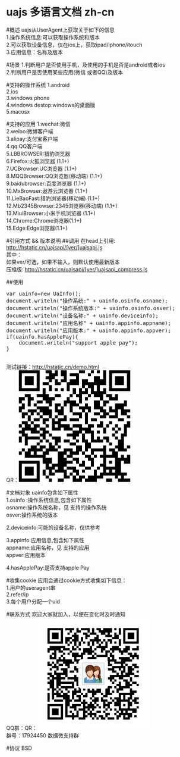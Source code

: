 # uajs 多语言文档 zh-cn
#概述
uajs从UserAgent上获取关于如下的信息  
1.操作系统信息:可以获取操作系统和版本  
2.可以获取设备信息，仅在ios上，获取ipad/iphone/itouch  
3.应用信息：名称及版本  

#场景
1.判断用户是否使用手机，及使用的手机是否是android或者ios  
2.判断用户是否使用某些应用(微信 或者QQ)及版本

#支持的操作系统
1.android  
2.ios  
3.windows phone  
4.windows destop:windows的桌面版  
5.macosx

#支持的应用
1.wechat:微信  
2.weibo:微博客户端  
3.alipay:支付宝客户端  
4.qq:QQ客户端  
5.LBBROWSER:猎豹浏览器  
6.Firefox:火狐浏览器 (1.1+)  
7.UCBrowser:UC浏览器 (1.1+)  
8.MQQBrowser:QQ浏览器(移动端) (1.1+)  
9.baidubrowser:百度浏览器 (1.1+)  
10.MxBrowser:遨游云浏览器 (1.1+)   
11.LieBaoFast:猎豹浏览器(移动端) (1.1+)  
12.Mb2345Browser:2345浏览器(移动端) (1.1+)  
13.MiuiBrowser:小米手机浏览器 (1.1+)  
14.Chrome:Chrome浏览器(1.1+)  
15.Edge:Edge浏览器(1.1+)  


#引用方式 && 版本说明
##调用
在head上引用:  
http://hstatic.cn/uajsapi/[ver/]uajsapi.js   
其中：  
如果ver/可选，如果不输入，则默认使用最新版本  
压缩版:
http://hstatic.cn/uajsapi/[ver/]uajsapi_compress.js   

##使用
<pre>
var uainfo=new UaInfo();   
document.writeln("操作系统:" + uainfo.osinfo.osname);    
document.writeln("操作系统版本:" + uainfo.osinfo.osver);   
document.writeln("设备名称:" + uainfo.deviceinfo);  
document.writeln("应用名称" + uainfo.appinfo.appname);   
document.writeln("应用版本:" + uainfo.appinfo.appver);   
if(uainfo.hasApplePay){
    document.writeln("support apple pay");
}

</pre>
测试链接：http://hstatic.cn/demo.html  
QR：![demo url](/demo_url.png)

#文档对象
uainfo包含如下属性  
1.osinfo :操作系统信息,包含如下属性  
osname:操作系统名称，见 支持的操作系统  
osver:操作系统的版本

2.deviceinfo:可能的设备名称，仅供参考  

3.appinfo:应用信息,包含如下属性  
appname:应用名称，见 支持的应用  
appver:应用版本

4.hasApplePay:是否支持apple Pay

#收集cookie
应用会通过cookie方式收集如下信息：  
1.用户的useragent串  
2.refer/ip  
3.每个用户分配一个uid


#联系方式
欢迎大家就加入，以便在变化时及时通知  
QQ群：QR：![demo url](/qqqun.png)  
群号：17924450 数据微支持群



#协议
BSD